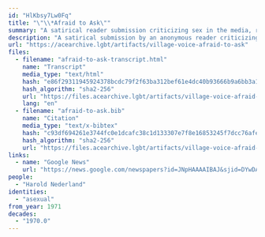 ```yaml
---
id: "HlKbsy7Lw0Fq"
title: "\"\\*Afraid to Ask\""
summary: "A satirical reader submission criticizing sex in the media, responding to an article on asexuality"
description: "A satirical submission by an anonymous reader criticizing sex in the media, responding to an article on asexuality written by Harold Nederland in the previous issue of *Village Voice*"
url: "https://acearchive.lgbt/artifacts/village-voice-afraid-to-ask"
files:
  - filename: "afraid-to-ask-transcript.html"
    name: "Transcript"
    media_type: "text/html"
    hash: "e86f29311945924378bcdc79f2f63ba312bef61e4dc40b93666b9a6bb3a1158a"
    hash_algorithm: "sha2-256"
    url: "https://files.acearchive.lgbt/artifacts/village-voice-afraid-to-ask/afraid-to-ask-transcript.html"
    lang: "en"
  - filename: "afraid-to-ask.bib"
    name: "Citation"
    media_type: "text/x-bibtex"
    hash: "c93df694261e3744fc0e1dcafc38c1d133307e7f8e16853245f7dcc76afeda91"
    hash_algorithm: "sha2-256"
    url: "https://files.acearchive.lgbt/artifacts/village-voice-afraid-to-ask/afraid-to-ask.bib"
links:
  - name: "Google News"
    url: "https://news.google.com/newspapers?id=JNpHAAAAIBAJ&sjid=DYwDAAAAIBAJ&pg=4828%2C3223516"
people:
  - "Harold Nederland"
identities:
  - "asexual"
from_year: 1971
decades:
  - "1970.0"
---
```

